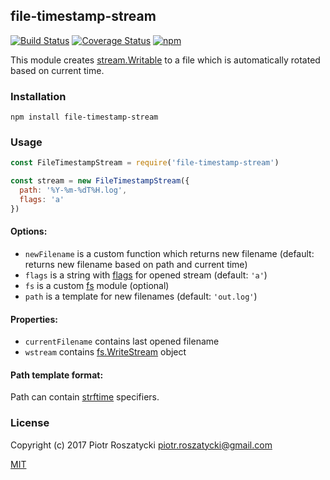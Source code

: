 ## file-timestamp-stream

[![Build Status](https://secure.travis-ci.org/dex4er/js-file-timestamp-stream.svg)](http://travis-ci.org/dex4er/js-file-timestamp-stream) [![Coverage Status](https://coveralls.io/repos/github/dex4er/js-file-timestamp-stream/badge.svg)](https://coveralls.io/github/dex4er/js-file-timestamp-stream) [![npm](https://img.shields.io/npm/v/file-timestamp-stream.svg)](https://www.npmjs.com/package/file-timestamp-stream)

This module creates [stream.Writable](https://nodejs.org/api/stream.html#stream_class_stream_writable) to a file which is automatically rotated based on current time.

### Installation

```shell
npm install file-timestamp-stream
```

### Usage

```js
const FileTimestampStream = require('file-timestamp-stream')

const stream = new FileTimestampStream({
  path: '%Y-%m-%dT%H.log',
  flags: 'a'
})
```

#### Options:

* `newFilename` is a custom function which returns new filename (default: returns new filename based on path and current time)
* `flags` is a string with [flags](https://nodejs.org/api/fs.html#fs_fs_open_path_flags_mode_callback) for opened stream (default: `'a'`)
* `fs` is a custom [fs](https://nodejs.org/api/fs.html) module (optional)
* `path` is a template for new filenames (default: `'out.log'`)

#### Properties:

* `currentFilename` contains last opened filename
* `wstream` contains  [fs.WriteStream](https://nodejs.org/api/fs.html#fs_class_fs_writestream) object

#### Path template format:

Path can contain [strftime](https://www.npmjs.com/package/strftime) specifiers.

### License

Copyright (c) 2017 Piotr Roszatycki <piotr.roszatycki@gmail.com>

[MIT](https://opensource.org/licenses/MIT)
